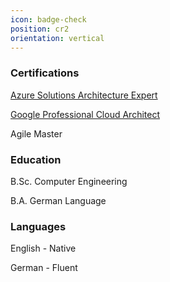 ```yaml
---
icon: badge-check
position: cr2
orientation: vertical
---
```


### Certifications

[Azure Solutions Architecture Expert](https://learn.microsoft.com/api/credentials/share/en-us/briankintz/F6527A09E60F5DEA?sharingId=4E1CD5315DF6943B)

[Google Professional Cloud Architect](https://www.credential.net/014dd413-ac26-48c4-afd5-a7ad5c591dce)

Agile Master

### Education

B.Sc. Computer Engineering

B.A. German Language

### Languages

English - Native

German - Fluent
